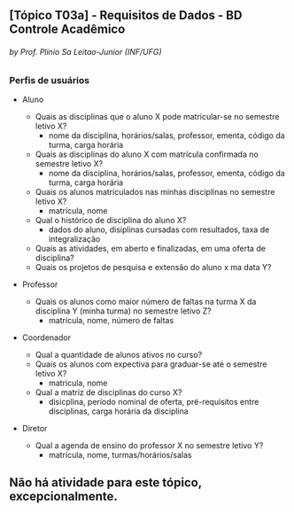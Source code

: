 ## [Tópico T03a] - Requisitos de Dados - BD Controle Acadêmico
###### *by Prof. Plinio Sa Leitao-Junior (INF/UFG)*

### Perfis de usuários

- Aluno
  - Quais as disciplinas que o aluno X pode matricular-se no semestre letivo X?
    - nome da disciplina, horários/salas, professor, ementa, código da turma, carga horária
  - Quais as disciplinas do aluno X com matrícula confirmada no semestre letivo X?
    - nome da disciplina, horários/salas, professor, ementa, código da turma, carga horária
  - Quais os alunos matriculados nas minhas disciplinas no semestre letivo X?
    - matrícula, nome
  - Qual o histórico de disciplina do aluno X?
    - dados do aluno, disiplinas cursadas com resultados, taxa de integralização
  - Quais as atividades, em aberto e finalizadas, em uma oferta de disciplina?
  - Quais os projetos de pesquisa e extensão do aluno x ma data Y?

- Professor
  - Quais os alunos como maior número de faltas na turma X da disciplina Y (minha turma) no semestre letivo Z?
    - matrícula, nome, número de faltas 

- Coordenador
  - Qual a quantidade de alunos ativos no curso?
  - Quais os alunos com expectiva para graduar-se até o semestre letivo X?
    - matricula, nome 
  - Qual a matriz de disciplinas do curso X?
    - disicplina, período nominal de oferta, pré-requisitos entre disciplinas, carga horária da disciplina

- Diretor
  - Qual a agenda de ensino do professor X no semestre letivo Y?
    - matrícula, nome, turmas/horários/salas

## Não há atividade para este tópico, excepcionalmente.
